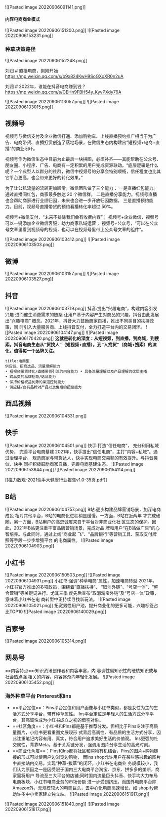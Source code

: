 ![[Pasted image 20220906091141.png]]

#### 内容电商商业模式
![[Pasted image 20220906151200.png]]
![[Pasted image 20220906153231.png]]

### 种草决策路径
![[Pasted image 20220906152248.png]]

刘润 # 直播电商，刚刚开始
https://mp.weixin.qq.com/s/b9x824KwH9SoGXoXR0n2uA

刘润 # 2022年，谁能在抖音电商赚到钱？
https://mp.weixin.qq.com/s/CEHn9FBH54y_KyvPXdy79A


![[Pasted image 20220906113057.png]]
![[Pasted image 20220906103015.png]]
## 视频号
视频号与微信支付及企业微信打通、添加购物车、上线直播预约推广相当于为广告、电商带货、直播打赏创造了落地场景，在微信生态内构建出“短视频+电商+直播”的商业闭环。

视频号作为微信生态中目前为止最后一块拼图，必须补齐——其能帮助在公众号、朋友圈、小程序、广告、电商有一定积累的用户完成资源联动。“底层逻辑是什么呢？一个典型人以群分的社群，微信中视频号的分享会特别顺畅，信任程度也比其它平台更高，也会带来更好的转化效果。”

为了让公私流量的流转更加顺滑，微信团队做了三个能力：
一是直播红包能力。通过直播间红包，商家最多触达 20 个微信群。
二是直播分享能力。视频号直播也会帮助商家进行业绩归因，未来也会进一步开放归因数据。
三是直播预约能力。目前，视频号直播带货的预约看播转化率超过 50%。

视频号+微信支付，“未来不排除我们会有收费内容”；
视频号+企业微信，视频号可以一键添加企业微信客服，助力商家私域运营；
视频号+公众号，“可以在公众号文章里看到视频号的视频，也可以在视频号里带上公众号文章的组件”。

![[Pasted image 20220906103412.png]]
![[Pasted image 20220906103503.png]]

## 微博
![[Pasted image 20220906103157.png]]
![[Pasted image 20220906103527.png]]


## 抖音
![[Pasted image 20220906103719.png]]
抖音:提出“兴趣电商”，构建内容引发兴趣
进而催生消费需求的链条
让用户基于内容产生对商品的兴趣，抖音由此发展出“兴趣电商” 概念。2021年，抖音大力鼓励商家自播，推出不同类目的扶持政策，同 时引入大量服务商、上线抖音支付，全力打造平台内的交易闭环。
![[Pasted image 20220906104147.png]]
![[Pasted image 20220906170420.png]]
**这就是转化的深度：从短视频，到直播，到商城，到搜索。抖音电商生态从“货找人”（短视频+直播），到“人找货”（商城+搜索）的演化，值得每一个品牌关注。**
```ad-quote
title:电商型
供应链、招商选品、流量理解能力
• 短视频带货转化/直播带货引流的内容能力 • 具备流量理解以及产品理解的优质主播
• 跨品类的品牌招商/选品能力
• 保持价格权益优势的渠道控制能力
• 供应链/自有品牌对产品以及售后的把控能力
```


## 西瓜视频
![[Pasted image 20220906104331.png]]

## 快手
![[Pasted image 20220906104501.png]]
快手:打造“信任电商”， 充分利用私域优势，
完善平台电商基建
2021年，快手提出“信任电商”，主打“内容+私域”。通过治理平台、 规范商家与带货达人，快手实现电商交易额的有效提升。与抖音类似，快手 同样积极鼓励商家自播，完善电商基建生态。
![[Pasted image 20220906153844.png]]
![[Pasted image 20220906154114.png]]

[[磁力数观-2021快手大健康行业报告v1.0-35页.pdf]]


## B站
![[Pasted image 20220906104757.png]]
B站:逐步构建品牌营销场景，加深电商成色
相对其他平台，B站的电商化进程稍显缓慢。一方面，B站在近两年 才完成破圈，另一方面，B站用户的高忠诚度来自于平台对非商业化社 区生态的保护。因此，2021年B站更注重丰富品牌营销场景，完成对品 牌和用户“在B站做广告”的心智培养。与此同时，通过上线“商业起 飞”、“品牌银行”等营销工具、获取支付牌照等手段一步步增强平台 的电商属性。
![[Pasted image 20220906104903.png]]

## 小红书
![[Pasted image 20220906150503.png]]
![[Pasted image 20220906104931.png]]
小红书:强调“种草电商”属性，加速电商转型
2021年，小红书官方推出的多项政策，围绕着“直播扶持”、 “取消外链”、“号店一体”、“整合营销”等关键词进行。尤其三季 度先后宣布“取消淘宝外链”及“号店一体”政策，意味着小红书在电 商转型中正持续寻找新玩法。
![[Pasted image 20220906105021.png]]
拓宽男性用户池，提升商业化的更多可能，兴趣标签占比TOP10
![[Pasted image 20220906140029.png]]


## 百家号
![[Pasted image 20220906105314.png]]

## 网易号
==内容特点==:知识资讯创作者和内容丰富，内 容调性偏知识性的硬核知识或与社会热点强 相关的内容，内容逐渐向年轻化发展。
![[Pasted image 20220906105452.png]]



### 海外种草平台 Pinterest和ins
* ==平台定位==：Pins平台定位和用户画像与小红书类似，都是女性为主的生活方式分享平台，带有种草属性。 Ins平台定位是年轻人的生活方式分享平台，其高调性成为小红书成立之初的借鉴对象。
* ==社区角度==：小红书和Pins都是基于推荐分发。但相比于Pins专注于高质量图片，小红书更看重图文展现形 式背后高调性、有品质的生活方式分享，因此注重笔记内容有用、真实，符合用户追求美好生活的价值观。 Ins更强的社交属性，背靠Meta，基于关系链分发，强调用图片分享生活的高光时刻。
* ==商业化角度==：Pins和Ins都将社区和购物有机结合，Pins的图片+购物链接的形式可以使用户边浏览边购物， 而Ins shop允许用户在某些感兴趣的图片中直接站内交易，实现“种草-拔草”的闭环。小红书在电商业 务规模较小，我们认为原因之一是因受限于国内三大电商平台淘宝、京东、拼多多的垄断，商家需将用户 导流至三大平台的店铺;同时国内流量巨头抖音、快手均大力布局电商板块，小红书电商业务的市场份额 进一步受到挤压。而国外电商平台除Amazon外，无规模较大的电商巨头，去中心化电商高速增长，如 shopify帮助许多中小卖家建立独立站。
![[Pasted image 20220906151917.png]]

![[Pasted image 20220906151840.png]]
![[Pasted image 20220906151817.png]]

